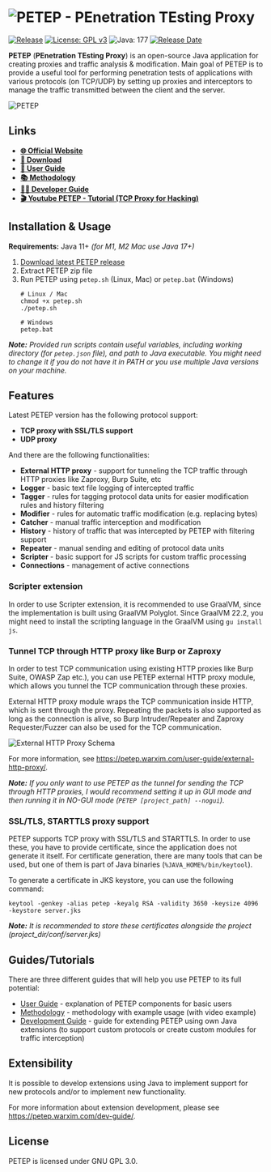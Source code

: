 # ![PETEP - PEnetration TEsting Proxy](https://petep.warxim.com/img/social/logo.png)
[![Release](https://img.shields.io/github/release/Warxim/petep?labelColor=383b53&color=737dde)](https://github.com/Warxim/petep/releases)
[![License: GPL v3](https://img.shields.io/github/license/Warxim/petep?labelColor=383b53&color=98a0e3)](https://www.gnu.org/licenses/gpl-3.0)
![Java: 177](https://img.shields.io/badge/java-11-11?labelColor=383b53&color=737dde)
[![Release Date](https://img.shields.io/github/release-date/Warxim/petep?labelColor=383b53&color=98a0e3)](https://github.com/Warxim/petep/releases)

**PETEP** (**PEnetration TEsting Proxy**) is an open-source Java application for creating proxies and traffic analysis & modification. 
Main goal of PETEP is to provide a useful tool for performing penetration tests of applications with various protocols (on TCP/UDP) 
by setting up proxies and interceptors to manage the traffic transmitted between the client and the server.

![PETEP](https://petep.warxim.com/img/social/screen.png)

## Links
- **[🌐 Official Website](https://petep.warxim.com/)**
- **[🔽 Download](https://github.com/Warxim/petep/releases)**
- **[📖 User Guide](https://petep.warxim.com/user-guide/)**
- **[📚 Methodology](https://petep.warxim.com/methodology/)**
- **[👩‍💻 Developer Guide](https://petep.warxim.com/dev-guide/)**
- **[🎬 Youtube PETEP - Tutorial (TCP Proxy for Hacking)](https://www.youtube.com/watch?v=DPXEPLYttgQ)**

## Installation & Usage
**Requirements:** Java 11+ *(for M1, M2 Mac use Java 17+)*

1. [Download latest PETEP release](https://github.com/Warxim/petep/releases/latest)
2. Extract PETEP zip file
3. Run PETEP using `petep.sh` (Linux, Mac) or `petep.bat` (Windows)
    ```shell
    # Linux / Mac
    chmod +x petep.sh
    ./petep.sh
    
    # Windows
    petep.bat
    ```
***Note:** Provided run scripts contain useful variables,
including working directory (for `petep.json` file), and path to Java executable.
You might need to change it if you do not have it in PATH or you use multiple Java versions
on your machine.*

## Features
Latest PETEP version has the following protocol support:
- **TCP proxy with SSL/TLS support**
- **UDP proxy**

And there are the following functionalities:
- **External HTTP proxy** - support for tunneling the TCP traffic through HTTP proxies like Zaproxy, Burp Suite, etc
- **Logger** - basic text file logging of intercepted traffic
- **Tagger** - rules for tagging protocol data units for easier modification rules and history filtering
- **Modifier** - rules for automatic traffic modification (e.g. replacing bytes)
- **Catcher** - manual traffic interception and modification
- **History** - history of traffic that was intercepted by PETEP with filtering support
- **Repeater** - manual sending and editing of protocol data units
- **Scripter** - basic support for JS scripts for custom traffic processing
- **Connections** - management of active connections

### Scripter extension
In order to use Scripter extension, it is recommended to use GraalVM, since the implementation is built
using GraalVM Polyglot. Since GraalVM 22.2, you might need to install the scripting language in the GraalVM using
`gu install js`.

### Tunnel TCP through HTTP proxy like Burp or Zaproxy
In order to test TCP communication using existing HTTP proxies like Burp Suite, OWASP Zap etc.),
you can use PETEP external HTTP proxy module, which allows you tunnel the TCP communication through these proxies.

External HTTP proxy module wraps the TCP communication inside HTTP, which is sent through the proxy.
Repeating the packets is also supported as long as the connection is alive, so Burp Intruder/Repeater and Zaproxy Requester/Fuzzer
can also be used for the TCP communication.

![External HTTP Proxy Schema](https://petep.warxim.com/img/social/petep-external-http-proxy.png)

For more information, see https://petep.warxim.com/user-guide/external-http-proxy/.

***Note:** If you only want to use PETEP as the tunnel for sending the TCP through HTTP proxies,
I would recommend setting it up in GUI mode and then running it in NO-GUI mode (`PETEP [project_path] --nogui`).*

### SSL/TLS, STARTTLS proxy support
PETEP supports TCP proxy with SSL/TLS and STARTTLS. In order to use these, you have to provide certificate,
since the application does not generate it itself. For certificate generation, there are many tools that can be used,
but one of them is part of Java binaries (`%JAVA_HOME%/bin/keytool`).

To generate a certificate in JKS keystore, you can use the following command:

```shell
keytool -genkey -alias petep -keyalg RSA -validity 3650 -keysize 4096 -keystore server.jks
```

***Note:** It is recommended to store these certificates alongside the project (project_dir/conf/server.jks)*

## Guides/Tutorials
There are three different guides that will help you use PETEP to its full potential:
- [User Guide](https://petep.warxim.com/user-guide/) - explanation of PETEP components for basic users
- [Methodology](https://petep.warxim.com/methodology/) - methodology with example usage (with video example)
- [Development Guide](https://petep.warxim.com/dev-guide/) - guide for extending PETEP using own Java extensions
  (to support custom protocols or create custom modules for traffic interception)

## Extensibility
It is possible to develop extensions using Java to implement support for new protocols and/or to implement new functionality. 

For more information about extension development, please see https://petep.warxim.com/dev-guide/.

## License
PETEP is licensed under GNU GPL 3.0.
